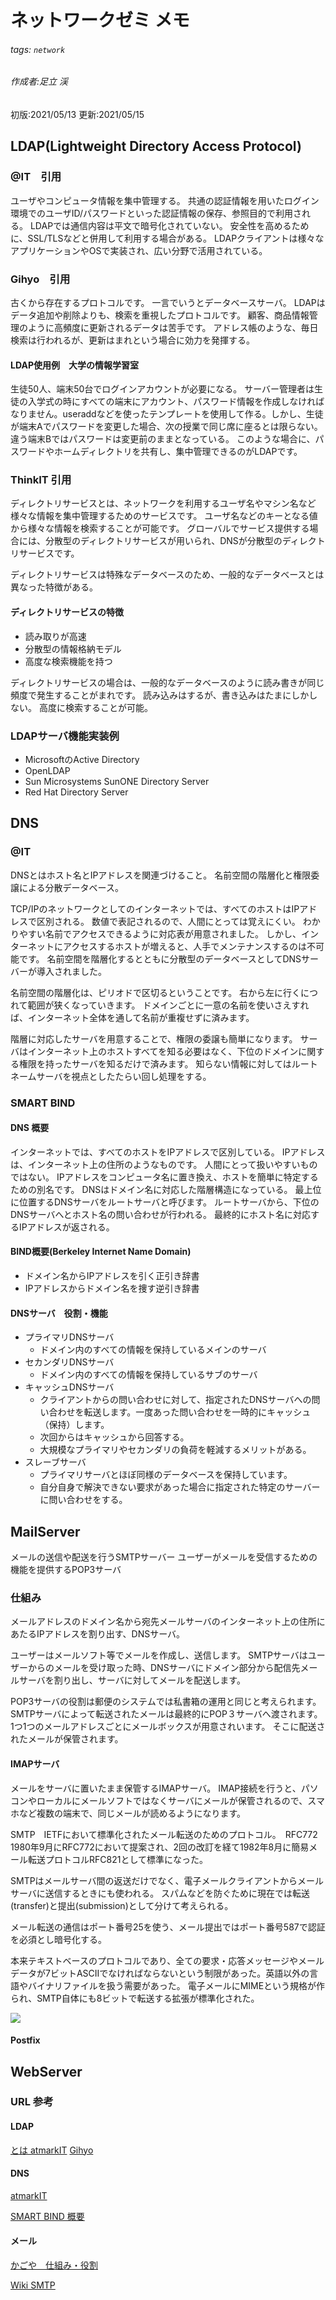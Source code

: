 # ネットワークゼミ メモ
###### tags: `network`
###### 作成者:足立 渓
初版:2021/05/13 更新:2021/05/15

## LDAP(Lightweight Directory Access Protocol)
### @IT　引用
ユーザやコンピュータ情報を集中管理する。
共通の認証情報を用いたログイン環境でのユーザID/パスワードといった認証情報の保存、参照目的で利用される。
LDAPでは通信内容は平文で暗号化されていない。
安全性を高めるために、SSL/TLSなどと併用して利用する場合がある。
LDAPクライアントは様々なアプリケーションやOSで実装され、広い分野で活用されている。

### Gihyo　引用
古くから存在するプロトコルです。
一言でいうとデータベースサーバ。
LDAPはデータ追加や削除よりも、検索を重視したプロトコルです。
顧客、商品情報管理のように高頻度に更新されるデータは苦手です。
アドレス帳のような、毎日検索は行われるが、更新はまれという場合に効力を発揮する。

#### LDAP使用例　大学の情報学習室
生徒50人、端末50台でログインアカウントが必要になる。
サーバー管理者は生徒の入学式の時にすべての端末にアカウント、パスワード情報を作成しなければなりません。useraddなどを使ったテンプレートを使用して作る。しかし、生徒が端末Aでパスワードを変更した場合、次の授業で同じ席に座るとは限らない。違う端末Bではパスワードは変更前のままとなっている。
このような場合に、パスワードやホームディレクトリを共有し、集中管理できるのがLDAPです。

### ThinkIT 引用
ディレクトリサービスとは、ネットワークを利用するユーザ名やマシン名など様々な情報を集中管理するためのサービスです。
ユーザ名などのキーとなる値から様々な情報を検索することが可能です。
グローバルでサービス提供する場合には、分散型のディレクトリサービスが用いられ、DNSが分散型のディレクトリサービスです。

ディレクトリサービスは特殊なデータベースのため、一般的なデータベースとは異なった特徴がある。

#### ディレクトリサービスの特徴
* 読み取りが高速
* 分散型の情報格納モデル
* 高度な検索機能を持つ

ディレクトリサービスの場合は、一般的なデータベースのように読み書きが同じ頻度で発生することがまれです。
読み込みはするが、書き込みはたまにしかしない。
高度に検索することが可能。

### LDAPサーバ機能実装例
* MicrosoftのActive Directory
* OpenLDAP
* Sun Microsystems SunONE Directory Server
* Red Hat Directory Server


## DNS 
### @IT
DNSとはホスト名とIPアドレスを関連づけること。
名前空間の階層化と権限委譲による分散データベース。

TCP/IPのネットワークとしてのインターネットでは、すべてのホストはIPアドレスで区別される。
数値で表記されるので、人間にとっては覚えにくい。
わかりやすい名前でアクセスできるように対応表が用意されました。
しかし、インターネットにアクセスするホストが増えると、人手でメンテナンスするのは不可能です。
名前空間を階層化するとともに分散型のデータベースとしてDNSサーバーが導入されました。

名前空間の階層化は、ピリオドで区切るということです。
右から左に行くにつれて範囲が狭くなっていきます。
ドメインごとに一意の名前を使いさえすれば、インターネット全体を通して名前が重複せずに済みます。

階層に対応したサーバを用意することで、権限の委譲も簡単になります。
サーバはインターネット上のホストすべてを知る必要はなく、下位のドメインに関する権限を持ったサーバを知るだけで済みます。
知らない情報に対してはルートネームサーバを視点としたたらい回し処理をする。

### SMART BIND
#### DNS 概要
インターネットでは、すべてのホストをIPアドレスで区別している。
IPアドレスは、インターネット上の住所のようなものです。
人間にとって扱いやすいものではない。
IPアドレスをコンピュータ名に置き換え、ホストを簡単に特定するための別名です。
DNSはドメイン名に対応した階層構造になっている。
最上位に位置するDNSサーバをルートサーバと呼びます。
ルートサーバから、下位のDNSサーバへとホスト名の問い合わせが行われる。
最終的にホスト名に対応するIPアドレスが返される。

#### BIND概要(Berkeley Internet Name Domain)
* ドメイン名からIPアドレスを引く正引き辞書
* IPアドレスからドメイン名を捜す逆引き辞書

#### DNSサーバ　役割・機能
* プライマリDNSサーバ
    * ドメイン内のすべての情報を保持しているメインのサーバ
* セカンダリDNSサーバ
    * ドメイン内のすべての情報を保持しているサブのサーバ
* キャッシュDNSサーバ
    * クライアントからの問い合わせに対して、指定されたDNSサーバへの問い合わせを転送します。一度あった問い合わせを一時的にキャッシュ（保持）します。
    * 次回からはキャッシュから回答する。
    * 大規模なプライマリやセカンダリの負荷を軽減するメリットがある。
* スレーブサーバ
    * プライマリサーバとほぼ同様のデータベースを保持しています。
    * 自分自身で解決できない要求があった場合に指定された特定のサーバーに問い合わせをする。

## MailServer 
メールの送信や配送を行うSMTPサーバー
ユーザーがメールを受信するための機能を提供するPOP3サーバ

### 仕組み
メールアドレスのドメイン名から宛先メールサーバのインターネット上の住所にあたるIPアドレスを割り出す、DNSサーバ。

ユーザーはメールソフト等でメールを作成し、送信します。
SMTPサーバはユーザーからのメールを受け取った時、DNSサーバにドメイン部分から配信先メールサーバを割り出し、サーバに対してメールを配送します。

POP3サーバの役割は郵便のシステムでは私書箱の運用と同じと考えられます。
SMTPサーバによって転送されたメールは最終的にPOP３サーバへ渡されます。
1つ1つのメールアドレスごとにメールボックスが用意されいます。
そこに配送されたメールが保管されます。

#### IMAPサーバ
メールをサーバに置いたまま保管するIMAPサーバ。
IMAP接続を行うと、パソコンやローカルにメールソフトではなくサーバにメールが保管されるので、スマホなど複数の端末で、同じメールが読めるようになります。

SMTP　IETFにおいて標準化されたメール転送のためのプロトコル。　RFC772 1980年9月にRFC772において提案され、2回の改訂を経て1982年8月に簡易メール転送プロトコルRFC821として標準になった。

SMTPはメールサーバ間の返送だけでなく、電子メールクライアントからメールサーバに送信するときにも使われる。
スパムなどを防ぐために現在では転送(transfer)と提出(submission)として分けて考えられる。

メール転送の通信はポート番号25を使う、メール提出ではポート番号587で認証を必須とし暗号化する。

本来テキストベースのプロトコルであり、全ての要求・応答メッセージやメールデータが7ビットASCIIでなければならないという制限があった。英語以外の言語やバイナリファイルを扱う需要があった。
電子メールにMIMEという規格が作られ、SMTP自体にも8ビットで転送する拡張が標準化された。

![](https://bit.ly/3w23vte)

#### Postfix

## WebServer

### URL 参考
#### LDAP
[とは atmarkIT](https://bit.ly/3hoL0v4)
[Gihyo](https://gihyo.jp/admin/serial/01/ldap/0001)

#### DNS
[atmarkIT](https://www.atmarkit.co.jp/ait/articles/0012/13/news001.html)

[SMART BIND 概要](https://rfs.jp/server/bind/01bind/01-14.html)

#### メール
[かごや　仕組み・役割](https://www.kagoya.jp/howto/rentalserver/mailserver/)

[Wiki SMTP](https://ja.wikipedia.org/wiki/Simple_Mail_Transfer_Protocol)